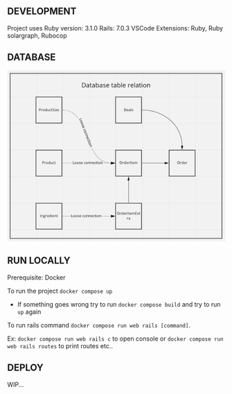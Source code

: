 ## DEVELOPMENT

Project uses
Ruby version: 3.1.0
Rails: 7.0.3
VSCode Extensions: Ruby, Ruby solargraph, Rubocop

## DATABASE

![Database diagram](images/table_relation.png)

## RUN LOCALLY

Prerequisite: Docker

To run the project `docker compose up`
- If something goes wrong try to run `docker compose build` and try to run `up` again

To run rails command `docker compose run web rails [command]`.

Ex: `docker compose run web rails c` to open console or `docker compose run web rails routes` to print routes etc..

## DEPLOY

WIP...

